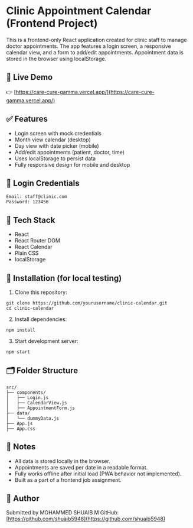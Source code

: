 
# Clinic Appointment Calendar (Frontend Project)

This is a frontend-only React application created for clinic staff to manage doctor appointments. The app features a login screen, a responsive calendar view, and a form to add/edit appointments. Appointment data is stored in the browser using localStorage.

## 🔗 Live Demo

👉 [https://care-cure-gamma.vercel.app/](https://care-cure-gamma.vercel.app/)

## ✅ Features

- Login screen with mock credentials
- Month view calendar (desktop)
- Day view with date picker (mobile)
- Add/edit appointments (patient, doctor, time)
- Uses localStorage to persist data
- Fully responsive design for mobile and desktop

## 🔐 Login Credentials

```
Email: staff@clinic.com
Password: 123456
```

## 🧰 Tech Stack

- React
- React Router DOM
- React Calendar
- Plain CSS
- localStorage

## 🚀 Installation (for local testing)

1. Clone this repository:
```
git clone https://github.com/yourusername/clinic-calendar.git
cd clinic-calendar
```

2. Install dependencies:
```
npm install
```

3. Start development server:
```
npm start
```

## 🗂️ Folder Structure

```
src/
├── components/
│   ├── Login.js
│   ├── CalendarView.js
│   ├── AppointmentForm.js
├── data/
│   └── dummyData.js
├── App.js
├── App.css
```

## 📝 Notes

- All data is stored locally in the browser.
- Appointments are saved per date in a readable format.
- Fully works offline after initial load (PWA behavior not implemented).
- Built as a part of a frontend job assignment.

## 🙋 Author

Submitted by MOHAMMED SHUAIB M
GitHub: [https://github.com/shuaib5948](https://github.com/shuaib5948)
